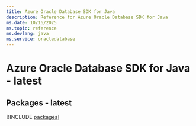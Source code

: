 ```yaml
---
title: Azure Oracle Database SDK for Java
description: Reference for Azure Oracle Database SDK for Java
ms.date: 10/16/2025
ms.topic: reference
ms.devlang: java
ms.service: oracledatabase
---
```

# Azure Oracle Database SDK for Java - latest
## Packages - latest
[!INCLUDE [packages](oracle-database-index.md)]